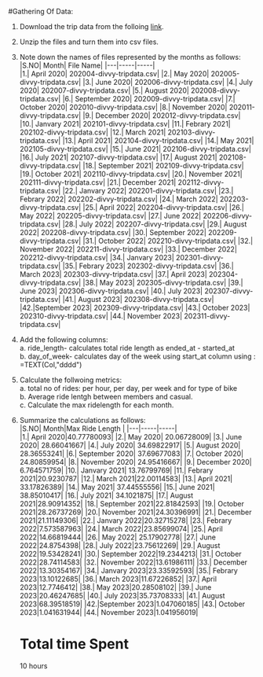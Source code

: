 #Gathering Of Data:
1. Download the trip data from the folloing [link](https://divvy-tripdata.s3.amazonaws.com/index.html).
2. Unzip the files and turn them into csv files.
3. Note down the names of files represented by the months as follows:
     |S.NO| Month| File Name|
     |---|-----|-----|    
     |1.| April 2020| 202004-divvy-tripdata.csv|
     |2.| May 2020| 202005-divvy-tripdata.csv|
     |3.| June 2020| 202006-divvy-tripdata.csv|
     |4.| July 2020| 202007-divvy-tripdata.csv|
     |5.| August 2020| 202008-divvy-tripdata.csv|
     |6.| September 2020| 202009-divvy-tripdata.csv|
     |7.| October 2020| 202010-divvy-tripdata.csv|
     |8.| November 2020| 202011-divvy-tripdata.csv|
     |9.| December 2020| 202012-divvy-tripdata.csv|
     |10.| Janvary 2021| 202101-divvy-tripdata.csv|
     |11.| Febrary 2021| 202102-divvy-tripdata.csv|
     |12.| March 2021| 202103-divvy-tripdata.csv|
     |13.| April 2021| 202104-divvy-tripdata.csv|
     |14.| May 2021| 202105-divvy-tripdata.csv|
     |15.| June 2021| 202106-divvy-tripdata.csv|
     |16.| July 2021| 202107-divvy-tripdata.csv|
     |17.| August 2021| 202108-divvy-tripdata.csv|
     |18.| September 2021| 202109-divvy-tripdata.csv|
     |19.| October 2021| 202110-divvy-tripdata.csv|
     |20.| November 2021| 202111-divvy-tripdata.csv|
     |21.| December 2021| 202112-divvy-tripdata.csv|
     |22.| Janvary 2022| 202201-divvy-tripdata.csv|
     |23.| Febrary 2022| 202202-divvy-tripdata.csv|
     |24.| March 2022| 202203-divvy-tripdata.csv|
     |25.| April 2022| 202204-divvy-tripdata.csv|
     |26.| May 2022| 202205-divvy-tripdata.csv|
     |27.| June 2022| 202206-divvy-tripdata.csv|
     |28.| July 2022| 202207-divvy-tripdata.csv|
     |29.| August 2022| 202208-divvy-tripdata.csv|
     |30.| September 2022| 202209-divvy-tripdata.csv|
     |31.| October 2022| 202210-divvy-tripdata.csv|
     |32.| November 2022| 202211-divvy-tripdata.csv|
     |33.| December 2022| 202212-divvy-tripdata.csv|
     |34.| Janvary 2023| 202301-divvy-tripdata.csv|
     |35.| Febrary 2023| 202302-divvy-tripdata.csv|
     |36.| March 2023| 202303-divvy-tripdata.csv|
     |37.| April 2023| 202304-divvy-tripdata.csv|
     |38.| May 2023| 202305-divvy-tripdata.csv|
     |39.| June 2023| 202306-divvy-tripdata.csv|
     |40.| July 2023| 202307-divvy-tripdata.csv|
     |41.| August 2023| 202308-divvy-tripdata.csv|
     |42.|September 2023| 202309-divvy-tripdata.csv|
     |43.| October 2023| 202310-divvy-tripdata.csv|
     |44.| November 2023| 202311-divvy-tripdata.csv|
   
4. Add the following columns:<br/>
        a. ride_length- calculates total ride length as ended_at - started_at <br/>
        b. day_of_week- calculates day of the week using start_at column using : =TEXT(Col,"dddd") <br/>
6. Calculate the follwoing metrics:<br/>
        a. total no of rides: per hour, per day, per week and for type of bike <br/>
        b. Average ride lentgh between members and casual.<br/>
        c. Calculate the max ridelength for each month.<br/>
        
        
7. Summarize the calculations as follows:<br/>
        |S.NO| Month|Max Ride Length |
     |---|-----|-----|    
     |1.| April 2020|40.77780093|
     |2.| May 2020| 20.06728009|
     |3.| June 2020| 28.66041667|
     |4.| July 2020| 34.69822917|
     |5.| August 2020| 28.36553241|
     |6.| September 2020| 37.69677083|
     |7.| October 2020| 24.80859954|
     |8.| November 2020| 24.95416667|
     |9.| December 2020| 6.764571759|
     |10.| Janvary 2021| 13.76799769|
     |11.| Febrary 2021|20.9230787|
     |12.| March 2021|22.00114583|
     |13.| April 2021| 33.17826389|
     |14.| May 2021| 37.44555556|
     |15.| June 2021| 38.85010417|
     |16.| July 2021| 34.1021875|
     |17.| August 2021|28.90914352|
     |18.| September 2021|22.81842593|
     |19.| October 2021|28.26737269|
     |20.| November 2021|24.30396991|
     |21.| December 2021|21.11149306|
     |22.| Janvary 2022|20.32715278|
     |23.| Febrary 2022|7.573587963|
     |24.| March 2022|23.85699074|
     |25.| April 2022|14.66819444|
     |26.| May 2022| 25.17902778|
     |27.| June 2022|24.8754398|
     |28.| July 2022|23.75612269|
     |29.| August 2022|19.53428241|
     |30.| September 2022|19.2344213|
     |31.| October 2022|28.74114583|
     |32.| November 2022|13.61986111|
     |33.| December 2022|13.30354167|
     |34.| Janvary 2023|23.33592593|
     |35.| Febrary 2023|13.10122685|
     |36.| March 2023|11.67226852|
     |37.| April 2023|12.7746412|
     |38.| May 2023|20.28508102|
     |39.| June 2023|20.46247685|
     |40.| July 2023|35.73708333|
     |41.| August 2023|68.39518519|
     |42.|September 2023|1.047060185|
     |43.| October 2023|1.041631944|
     |44.| November 2023|1.041956019|


   # Total time Spent
   10 hours
   
   
   

